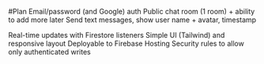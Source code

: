 #Plan
Email/password (and Google) auth
Public chat room (1 room) + ability to add more later
Send text messages, show user name + avatar, timestamp

Real-time updates with Firestore listeners
Simple UI (Tailwind) and responsive layout
Deployable to Firebase Hosting
Security rules to allow only authenticated writes
